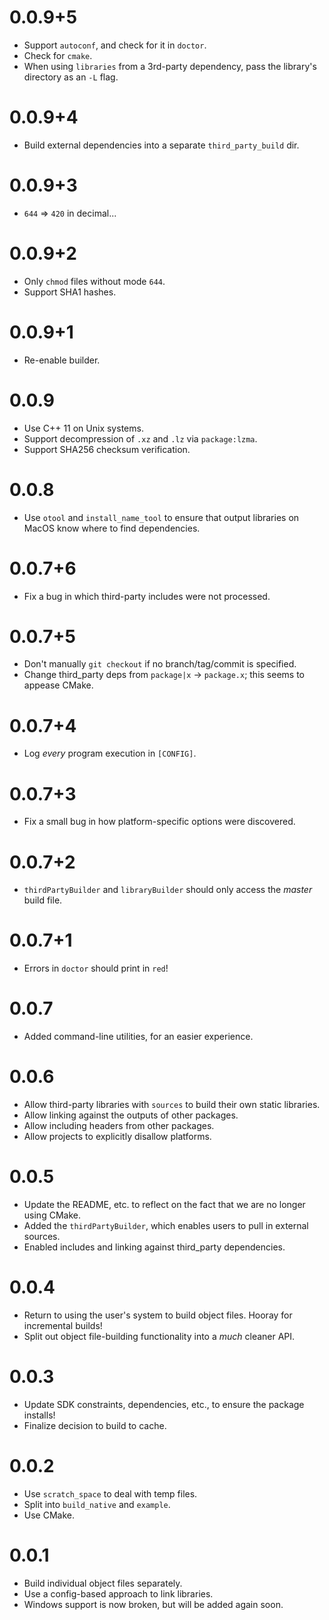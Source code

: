 # 0.0.9+5
* Support `autoconf`, and check for it in `doctor`.
* Check for `cmake`.
* When using `libraries` from a 3rd-party dependency, pass the library's directory as an `-L` flag.

# 0.0.9+4
* Build external dependencies into a separate `third_party_build`
dir.

# 0.0.9+3
* `644` => `420` in decimal...

# 0.0.9+2
* Only `chmod` files without mode `644`.
* Support SHA1 hashes.

# 0.0.9+1
* Re-enable builder.

# 0.0.9
* Use C++ 11 on Unix systems.
* Support decompression of `.xz` and `.lz` via `package:lzma`.
* Support SHA256 checksum verification.

# 0.0.8
* Use `otool` and `install_name_tool` to ensure that output
libraries on MacOS know where to find dependencies.

# 0.0.7+6
* Fix a bug in which third-party includes were not processed.

# 0.0.7+5
* Don't manually `git checkout` if no branch/tag/commit is specified.
* Change third_party deps from `package|x` -> `package.x`; this seems to appease CMake.

# 0.0.7+4
* Log *every* program execution in `[CONFIG]`.

# 0.0.7+3
* Fix a small bug in how platform-specific options were discovered.

# 0.0.7+2
* `thirdPartyBuilder` and `libraryBuilder` should only access the
*master* build file.

# 0.0.7+1
* Errors in `doctor` should print in `red`!

# 0.0.7
* Added command-line utilities, for an easier experience.

# 0.0.6
* Allow third-party libraries with `sources` to build their own
static libraries.
* Allow linking against the outputs of other packages.
* Allow including headers from other packages.
* Allow projects to explicitly disallow platforms.

# 0.0.5
* Update the README, etc. to reflect on the fact that we are no longer
using CMake.
* Added the `thirdPartyBuilder`, which enables users to pull
in external sources.
* Enabled includes and linking against third_party dependencies.

# 0.0.4
* Return to using the user's system to build object files. Hooray for incremental builds!
* Split out object file-building functionality into a *much* cleaner API.

# 0.0.3
* Update SDK constraints, dependencies, etc., to ensure the package
installs!
* Finalize decision to build to cache.

# 0.0.2
* Use `scratch_space` to deal with temp files.
* Split into `build_native` and `example`.
* Use CMake.

# 0.0.1
* Build individual object files separately.
* Use a config-based approach to link libraries.
* Windows support is now broken, but will be added again
soon.
